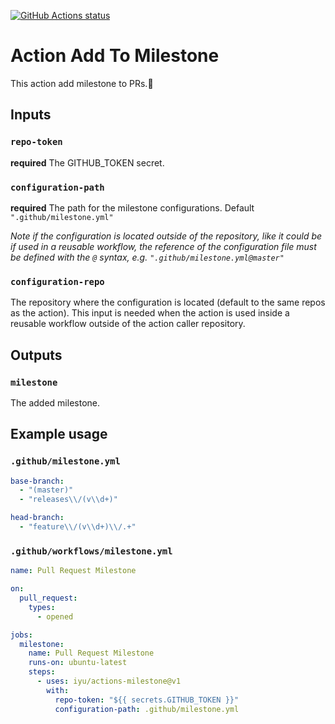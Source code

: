 [![GitHub Actions status](https://github.com/geoadmin/action-add-to-milestone/workflows/Lint%20and%20Test/badge.svg)](https://github.com/geoadmin/action-add-to-milestone)

# Action Add To Milestone

This action add milestone to PRs.:hammer:

## Inputs

### `repo-token`

**required** The GITHUB_TOKEN secret.

### `configuration-path`

**required** The path for the milestone configurations. Default `".github/milestone.yml"`

*Note if the configuration is located outside of the repository, like it could be if used in a reusable workflow, the reference of
the configuration file must be defined with the `@` syntax, e.g. `".github/milestone.yml@master"`*

### `configuration-repo`

The repository where the configuration is located (default to the same repos as the action). This
input is needed when the action is used inside a reusable workflow outside of the action caller repository.

## Outputs

### `milestone`

The added milestone.

## Example usage

### `.github/milestone.yml`

```yaml
base-branch:
  - "(master)"
  - "releases\\/(v\\d+)"

head-branch:
  - "feature\\/(v\\d+)\\/.+"
```

### `.github/workflows/milestone.yml`

```yaml
name: Pull Request Milestone

on:
  pull_request:
    types:
      - opened

jobs:
  milestone:
    name: Pull Request Milestone
    runs-on: ubuntu-latest
    steps:
      - uses: iyu/actions-milestone@v1
        with:
          repo-token: "${{ secrets.GITHUB_TOKEN }}"
          configuration-path: .github/milestone.yml
```
